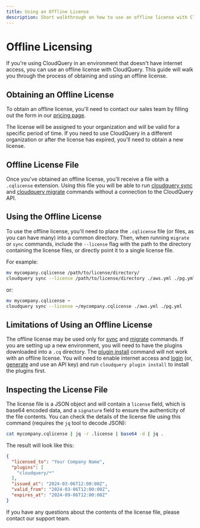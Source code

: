 ```yaml
---
title: Using an Offline License
description: Short walkthrough on how to use an offline license with CloudQuery
---
```


# Offline Licensing

If you're using CloudQuery in an environment that doesn't have internet access, you can use an offline license with CloudQuery.
This guide will walk you through the process of obtaining and using an offline license.

## Obtaining an Offline License

To obtain an offline license, you'll need to contact our sales team by filling out the form in our [pricing page](https://cloudquery.io/pricing).

The license will be assigned to your organization and will be valid for a specific period of time.
If you need to use CloudQuery in a different organization or after the license has expired, you'll need to obtain a new license.

## Offline License File

Once you've obtained an offline license, you'll receive a file with a `.cqlicense` extension.  Using this file you will be able to run [cloudquery sync](/docs/reference/cli/cloudquery_sync) and [cloudquery migrate](/docs/reference/cli/cloudquery_migrate) commands without a connection to the CloudQuery API. 

## Using the Offline License

To use the offline license, you'll need to place the `.cqlicense` file (or files, as you can have many) into a common directory.  Then, when running `migrate` or `sync` commands, include the `--license` flag with the path to the directory containing the license files, or directly point it to a single license file.

For example:

```bash
mv mycompany.cqlicense /path/to/license/directory/
cloudquery sync --license /path/to/license/directory ./aws.yml ./pg.yml
```

or:

```bash
mv mycompany.cqlicense ~
cloudquery sync --license ~/mycompany.cqlicense ./aws.yml ./pg.yml
````

## Limitations of Using an Offline License

The offline license may be used only for [sync](/docs/reference/cli/cloudquery_sync) and [migrate](/docs/reference/cli/cloudquery_migrate) commands.
If you are setting up a new environment, you will need to have the plugins downloaded into a `.cq` directory.
The [plugin install](/docs/reference/cli/cloudquery_plugin_install) command will not work with an offline license.
You will need to enable internet access and [login](/docs/reference/cli/cloudquery_login) (or, [generate](/docs/deployment/generate-api-key) and use an API key) and run `cloudquery plugin install` to install the plugins first.

## Inspecting the License File

The license file is a JSON object and will contain a `license` field, which is base64 encoded data, and a `signature` field to ensure the authenticity of the file contents.
You can check the details of the license file using this command (requires the `jq` tool to decode JSON):

```bash
cat mycompany.cqlicense | jq -r .license | base64 -d | jq .
```

The result will look like this:

```json
{
  "licensed_to": "Your Company Name",
  "plugins": [
    "cloudquery/*"
  ],
  "issued_at": "2024-03-06T12:00:00Z",
  "valid_from": "2024-03-06T12:00:00Z",
  "expires_at": "2024-09-06T12:00:00Z"
}
```

If you have any questions about the contents of the license file, please contact our support team.
